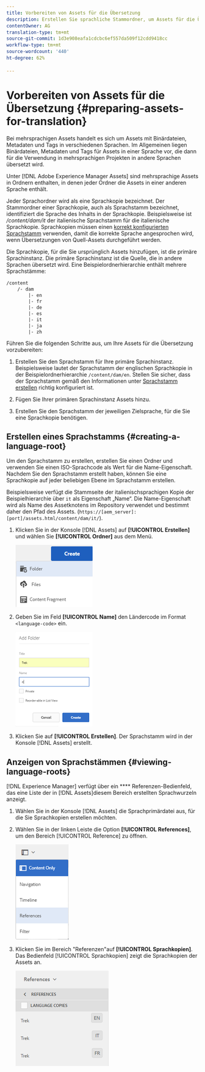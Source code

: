 ```yaml
---
title: Vorbereiten von Assets für die Übersetzung
description: Erstellen Sie sprachliche Stammordner, um Assets für die Übersetzung vorzubereiten und damit mehrsprachige Assets zu unterstützen.
contentOwner: AG
translation-type: tm+mt
source-git-commit: 1d3e908eafa1cdcbc6ef557da509f12cdd9418cc
workflow-type: tm+mt
source-wordcount: '440'
ht-degree: 62%

---
```



# Vorbereiten von Assets für die Übersetzung {#preparing-assets-for-translation}

Bei mehrsprachigen Assets handelt es sich um Assets mit Binärdateien, Metadaten und Tags in verschiedenen Sprachen. Im Allgemeinen liegen Binärdateien, Metadaten und Tags für Assets in einer Sprache vor, die dann für die Verwendung in mehrsprachigen Projekten in andere Sprachen übersetzt wird.

Unter [!DNL Adobe Experience Manager Assets] sind mehrsprachige Assets in Ordnern enthalten, in denen jeder Ordner die Assets in einer anderen Sprache enthält.

Jeder Sprachordner wird als eine Sprachkopie bezeichnet. Der Stammordner einer Sprachkopie, auch als Sprachstamm bezeichnet, identifiziert die Sprache des Inhalts in der Sprachkopie. Beispielsweise ist */content/dam/it* der italienische Sprachstamm für die italienische Sprachkopie. Sprachkopien müssen einen [korrekt konfigurierten Sprachstamm](preparing-assets-for-translation.md#creating-a-language-root) verwenden, damit die korrekte Sprache angesprochen wird, wenn Übersetzungen von Quell-Assets durchgeführt werden.

Die Sprachkopie, für die Sie ursprünglich Assets hinzufügen, ist die primäre Sprachinstanz. Die primäre Sprachinstanz ist die Quelle, die in andere Sprachen übersetzt wird. Eine Beispielordnerhierarchie enthält mehrere Sprachstämme:

```shell
/content
    /- dam
        |- en
        |- fr
        |- de
        |- es
        |- it
        |- ja
        |- zh
```

Führen Sie die folgenden Schritte aus, um Ihre Assets für die Übersetzung vorzubereiten:

1. Erstellen Sie den Sprachstamm für Ihre primäre Sprachinstanz. Beispielsweise lautet der Sprachstamm der englischen Sprachkopie in der Beispielordnerhierarchie `/content/dam/en`. Stellen Sie sicher, dass der Sprachstamm gemäß den Informationen unter [Sprachstamm erstellen](preparing-assets-for-translation.md#creating-a-language-root) richtig konfiguriert ist.

1. Fügen Sie Ihrer primären Sprachinstanz Assets hinzu.
1. Erstellen Sie den Sprachstamm der jeweiligen Zielsprache, für die Sie eine Sprachkopie benötigen.

## Erstellen eines Sprachstamms {#creating-a-language-root}

Um den Sprachstamm zu erstellen, erstellen Sie einen Ordner und verwenden Sie einen ISO-Sprachcode als Wert für die Name-Eigenschaft. Nachdem Sie den Sprachstamm erstellt haben, können Sie eine Sprachkopie auf jeder beliebigen Ebene im Sprachstamm erstellen.

Beispielsweise verfügt die Stammseite der italienischsprachigen Kopie der Beispielhierarchie über `it` als Eigenschaft „Name“. Die Name-Eigenschaft wird als Name des Assetknotens im Repository verwendet und bestimmt daher den Pfad des Assets. (`https://[aem_server]:[port]/assets.html/content/dam/it/`).

1. Klicken Sie in der Konsole [!DNL Assets] auf **[!UICONTROL Erstellen]** und wählen Sie **[!UICONTROL Ordner]** aus dem Menü.

   ![Ordner erstellen](assets/Create-folder.png)

1. Geben Sie im Feld **[!UICONTROL Name]** den Ländercode im Format `<language-code>` ein.

   ![hinzufügen Sprachencode im Ordner](assets/Add-language-code-in-folder.png)

1. Klicken Sie auf **[!UICONTROL Erstellen]**. Der Sprachstamm wird in der Konsole [!DNL Assets] erstellt.

## Anzeigen von Sprachstämmen {#viewing-language-roots}

[!DNL Experience Manager] verfügt über ein  **** Referenzen-Bedienfeld, das eine Liste der in  [!DNL Assets]diesem Bereich erstellten Sprachwurzeln anzeigt.

1. Wählen Sie in der Konsole [!DNL Assets] die Sprachprimärdatei aus, für die Sie Sprachkopien erstellen möchten.
1. Wählen Sie in der linken Leiste die Option **[!UICONTROL References]**, um den Bereich [!UICONTROL Reference] zu öffnen.

   ![chlimage_1-122](assets/chlimage_1-122.png)

1. Klicken Sie im Bereich &quot;Referenzen&quot;auf **[!UICONTROL Sprachkopien]**. Das Bedienfeld [!UICONTROL Sprachkopien] zeigt die Sprachkopien der Assets an.

   ![Sprachkopien](assets/lang-copy2.png)

